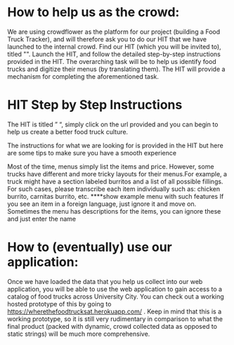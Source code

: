# How to help us as the crowd:

We are using crowdflower as the platform for our project (building a Food Truck Tracker), and will therefore ask you to do our HIT that we have
launched to the internal crowd. 
Find our HIT (which you will be invited to), titled "".
Launch the HIT, and follow the detailed step-by-step instructions provided in the HIT. The overarching task will be to help us identify food trucks
and digitize their menus (by translating them). The HIT will provide a mechanism for completing the aforementioned task.

# HIT Step by Step Instructions

The HIT is titled ”         “, simply click on the url provided and you can begin to help us create a better food truck culture.

The instructions for what we are looking for is provided in the HIT but here are some tips to make sure you have a smooth experience

Most of the time, menus simply list the items and price. However, some trucks have different and more tricky layouts for their menus.For example, a truck might have a section labeled burritos and a list of all possible fillings. For such cases, please transcribe each item individually such as: chicken burrito, carnitas burrito, etc.
	****show example menu with such features
If you see an item in a foreign language, just ignore it and move on.
Sometimes the menu has descriptions for the items, you can ignore these and just enter the name



# How to (eventually) use our application:

Once we have loaded the data that you help us collect into our web application, you will be able to use the web application to gain access to a catalog of
food trucks across University City. You can check out a working hosted prototype of this by going to https://wherethefoodtrucksat.herokuapp.com/ . Keep in
mind that this is a working prototype, so it is still very rudimentary in comparison to what the final product (packed with dynamic, crowd collected data as opposed to static strings) will be much more comprehensive.	